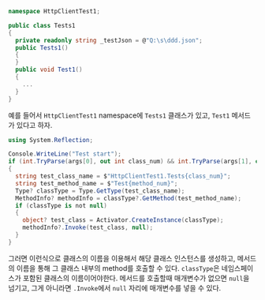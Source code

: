 ```csharp
namespace HttpClientTest1;

public class Tests1
{
  private readonly string _testJson = @"Q:\s\ddd.json";
  public Tests1()
  {
  }
  public void Test1()
  {
    ...
  }
}
```
예를 들어서 `HttpClientTest1` namespace에 `Tests1` 클래스가 있고, `Test1` 메서드가 있다고 하자.

```csharp
using System.Reflection;

Console.WriteLine("Test start");
if (int.TryParse(args[0], out int class_num) && int.TryParse(args[1], out int method_num))
{
  string test_class_name = $"HttpClientTest1.Tests{class_num}";
  string test_method_name = $"Test{method_num}";
  Type? classType = Type.GetType(test_class_name);
  MethodInfo? methodInfo = classType?.GetMethod(test_method_name);
  if (classType is not null)
  {
    object? test_class = Activator.CreateInstance(classType);
    methodInfo?.Invoke(test_class, null);
  }
}
```
그러면 이런식으로 클래스의 이름을 이용해서 해당 클래스 인스턴스를 생성하고, 메서드의 이름을 통해 그 클래스 내부의 method를 호출할 수 있다. 
`classType`은 네임스페이스가 포함된 클래스의 이름이어야한다. 
	메서드를 호출할때 매개변수가 없으면 `null`을 넘기고, 그게 아니라면 `.Invoke`에서 `null` 자리에 매개변수를 넣을 수 있다.